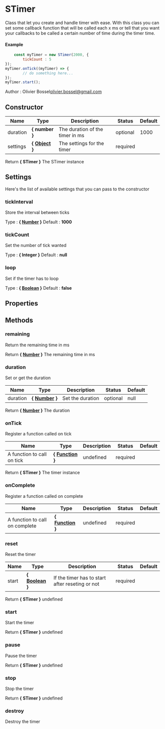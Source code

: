 
# STimer
Class that let you create and handle timer with ease.
With this class you can set some callback function that will be
called each x ms or tell that you want your callbacks to be called
a certain number of time during the timer time.

#### Example
```js
	const myTimer = new STimer(2000, {
		tickCount : 5
});
myTimer.onTick((myTimer) => {
		// do something here...
});
myTimer.start();

```
Author : Olivier Bossel<olivier.bossel@gmail.com>
## Constructor

Name  |  Type  |  Description  |  Status  |  Default
------------  |  ------------  |  ------------  |  ------------  |  ------------
duration  |  **{ number }**  |  The duration of the timer in ms  |  optional  |  1000
settings  |  **{ <a class="link" href="https://developer.mozilla.org/fr/docs/Web/JavaScript/Reference/Objets_globaux/Object" target="_blank" title="Object">Object</a> }**  |  The settings for the timer  |  required  |

Return **{ STimer }** The STimer instance

## Settings

Here's the list of available settings that you can pass to the constructor

### tickInterval

Store the interval between ticks


Type : **{ <a class="link" href="https://developer.mozilla.org/fr/docs/Web/JavaScript/Reference/Objets_globaux/Number" target="_blank" title="Number">Number</a> }**
Default : **1000**

### tickCount

Set the number of tick wanted


Type : **{ Integer }**
Default : **null**

### loop

Set if the timer has to loop


Type : **{ <a class="link" href="https://developer.mozilla.org/fr/docs/Web/JavaScript/Reference/Objets_globaux/Boolean" target="_blank" title="Boolean">Boolean</a> }**
Default : **false**

## Properties





## Methods


### remaining

Return the remaining time in ms

Return **{ <a class="link" href="https://developer.mozilla.org/fr/docs/Web/JavaScript/Reference/Objets_globaux/Number" target="_blank" title="Number">Number</a> }** The remaining time in ms

### duration

Set or get the duration


Name  |  Type  |  Description  |  Status  |  Default
------------  |  ------------  |  ------------  |  ------------  |  ------------
duration  |  **{ <a class="link" href="https://developer.mozilla.org/fr/docs/Web/JavaScript/Reference/Objets_globaux/Number" target="_blank" title="Number">Number</a> }**  |  Set the duration  |  optional  |  null

Return **{ <a class="link" href="https://developer.mozilla.org/fr/docs/Web/JavaScript/Reference/Objets_globaux/Number" target="_blank" title="Number">Number</a> }** The duration

### onTick

Register a function called on tick


Name  |  Type  |  Description  |  Status  |  Default
------------  |  ------------  |  ------------  |  ------------  |  ------------
A function to call on tick  |  **{ <a class="link" href="https://developer.mozilla.org/fr/docs/Web/JavaScript/Reference/Objets_globaux/Function" target="_blank" title="Function">Function</a> }**  |  undefined  |  required  |

Return **{ STimer }** The timer instance

### onComplete

Register a function called on complete


Name  |  Type  |  Description  |  Status  |  Default
------------  |  ------------  |  ------------  |  ------------  |  ------------
A function to call on complete  |  **{ <a class="link" href="https://developer.mozilla.org/fr/docs/Web/JavaScript/Reference/Objets_globaux/Function" target="_blank" title="Function">Function</a> }**  |  undefined  |  required  |


### reset

Reset the timer


Name  |  Type  |  Description  |  Status  |  Default
------------  |  ------------  |  ------------  |  ------------  |  ------------
start  |  **{ <a class="link" href="https://developer.mozilla.org/fr/docs/Web/JavaScript/Reference/Objets_globaux/Boolean" target="_blank" title="Boolean">Boolean</a> }**  |  If the timer has to start after reseting or not  |  required  |

Return **{ STimer }** undefined

### start

Start the timer

Return **{ STimer }** undefined

### pause

Pause the timer

Return **{ STimer }** undefined

### stop

Stop the timer

Return **{ STimer }** undefined

### destroy

Destroy the timer
